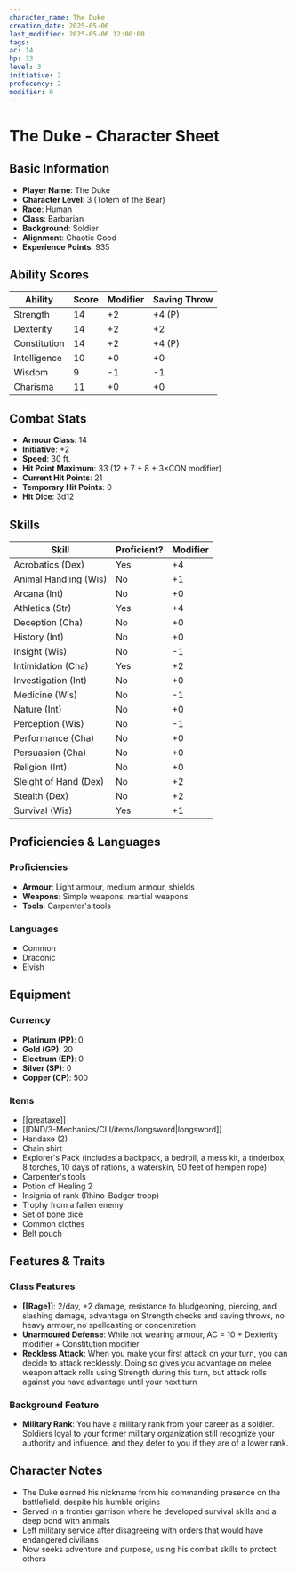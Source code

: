 ```yaml
---
character_name: The Duke
creation_date: 2025-05-06
last_modified: 2025-05-06 12:00:00
tags:
ac: 14
hp: 33
level: 3
initiative: 2
profecency: 2
modifier: 0
---
```

# The Duke - Character Sheet

## Basic Information

- **Player Name**: The Duke
- **Character Level**: 3 (Totem of the Bear)
- **Race**: Human
- **Class**: Barbarian
- **Background**: Soldier
- **Alignment**: Chaotic Good
- **Experience Points**: 935

## Ability Scores

|Ability|Score|Modifier|Saving Throw|
|---|---|---|---|
|Strength|14|+2|+4 (P)|
|Dexterity|14|+2|+2|
|Constitution|14|+2|+4 (P)|
|Intelligence|10|+0|+0|
|Wisdom|9|-1|-1|
|Charisma|11|+0|+0|

## Combat Stats

- **Armour Class**: 14
- **Initiative**: +2
- **Speed**: 30 ft.
- **Hit Point Maximum**: 33 (12 + 7 + 8 + 3×CON modifier)
- **Current Hit Points**: 21
- **Temporary Hit Points**: 0
- **Hit Dice**: 3d12

## Skills

| Skill                 | Proficient? | Modifier |
| --------------------- | ----------- | -------- |
| Acrobatics (Dex)      | Yes         | +4       |
| Animal Handling (Wis) | No          | +1       |
| Arcana (Int)          | No          | +0       |
| Athletics (Str)       | Yes         | +4       |
| Deception (Cha)       | No          | +0       |
| History (Int)         | No          | +0       |
| Insight (Wis)         | No          | -1       |
| Intimidation (Cha)    | Yes         | +2       |
| Investigation (Int)   | No          | +0       |
| Medicine (Wis)        | No          | -1       |
| Nature (Int)          | No          | +0       |
| Perception (Wis)      | No          | -1       |
| Performance (Cha)     | No          | +0       |
| Persuasion (Cha)      | No          | +0       |
| Religion (Int)        | No          | +0       |
| Sleight of Hand (Dex) | No          | +2       |
| Stealth (Dex)         | No          | +2       |
| Survival (Wis)        | Yes         | +1       |

## Proficiencies & Languages

### Proficiencies

- **Armour**: Light armour, medium armour, shields
- **Weapons**: Simple weapons, martial weapons
- **Tools**: Carpenter's tools

### Languages

- Common
- Draconic
- Elvish

## Equipment

### Currency

- **Platinum (PP)**: 0
- **Gold (GP)**: 20
- **Electrum (EP)**: 0
- **Silver (SP)**: 0
- **Copper (CP)**: 500 

### Items

- [[greataxe]]
- [[DND/3-Mechanics/CLI/items/longsword|longsword]]
- Handaxe (2)
- Chain shirt
- Explorer's Pack (includes a backpack, a bedroll, a mess kit, a tinderbox, 8 torches, 10 days of rations, a waterskin, 50 feet of hempen rope)
- Carpenter's tools
- Potion of Healing 2
- Insignia of rank (Rhino-Badger troop)
- Trophy from a fallen enemy
- Set of bone dice
- Common clothes
- Belt pouch

## Features & Traits

### Class Features

- **[[Rage]]**: 2/day, +2 damage, resistance to bludgeoning, piercing, and slashing damage, advantage on Strength checks and saving throws, no heavy armour, no spellcasting or concentration
- **Unarmoured Defense**: While not wearing armour, AC = 10 + Dexterity modifier + Constitution modifier
- **Reckless Attack**: When you make your first attack on your turn, you can decide to attack recklessly. Doing so gives you advantage on melee weapon attack rolls using Strength during this turn, but attack rolls against you have advantage until your next turn

### Background Feature

- **Military Rank**: You have a military rank from your career as a soldier. Soldiers loyal to your former military organization still recognize your authority and influence, and they defer to you if they are of a lower rank.

## Character Notes

- The Duke earned his nickname from his commanding presence on the battlefield, despite his humble origins
- Served in a frontier garrison where he developed survival skills and a deep bond with animals
- Left military service after disagreeing with orders that would have endangered civilians
- Now seeks adventure and purpose, using his combat skills to protect others